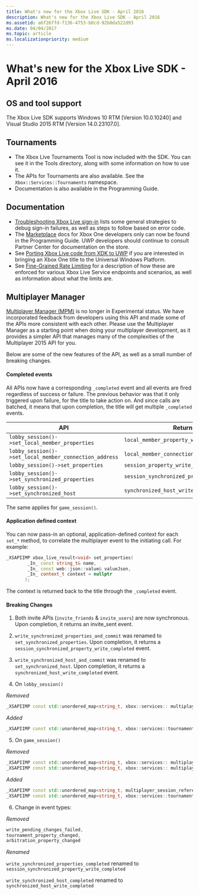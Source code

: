 ```yaml
---
title: What's new for the Xbox Live SDK - April 2016
description: What's new for the Xbox Live SDK - April 2016
ms.assetid: a6f26ffd-f136-4753-b0cd-92b0da522d93
ms.date: 04/04/2017
ms.topic: article
ms.localizationpriority: medium
---
```


# What's new for the Xbox Live SDK - April 2016


## OS and tool support

The Xbox Live SDK supports Windows 10 RTM [Version 10.0.10240] and Visual Studio 2015 RTM [Version 14.0.23107.0].


## Tournaments

- The Xbox Live Tournaments Tool is now included with the SDK.  You can see it in the Tools directory, along with some information on how to use it.
- The APIs for Tournaments are also available.  See the `Xbox::Services::Tournaments` namespace.
- Documentation is also available in the Programming Guide.


## Documentation

- [Troubleshooting Xbox Live sign-in](../../../features/identity/auth/live-troubleshooting-sign-in.md) lists some general strategies to debug sign-in failures, as well as steps to follow based on error code.
- The [Marketplace](https://developer.microsoft.com/games/xbox/docs/xboxlive/xbox-live-partners/xbox-marketplace/marketplace-and-downloadable-content) docs for Xbox One developers only can now be found in the Programming Guide.  UWP developers should continue to consult Partner Center for documentation on the store.
- See [Porting Xbox Live code from XDK to UWP](../../../test-release/services-tools/live-port-xbl-code-from-xdk-to-uwp.md) if you are interested in bringing an Xbox One title to the Universal Windows Platform.
- See [Fine-Grained Rate Limiting](../../../test-release/services-tools/best-practices/live-fine-grained-rate-limiting.md) for a description of how these are enforced for various Xbox Live Service endpoints and scenarios, as well as information about what the limits are.


## Multiplayer Manager

[Multiplayer Manager (MPM)](../../../features/multiplayer/mpm/live-multiplayer-manager-nav.md) is no longer in Experimental status.  We have incorporated feedback from developers using this API and made some of the APIs more consistent with each other.  Please use the Multiplayer Manager as a starting point when doing your multiplayer development, as it provides a simpler API that manages many of the complexities of the Multiplayer 2015 API for you.

Below are some of the new features of the API, as well as a small number of breaking changes.


#### Completed events

All APIs now have a corresponding ```_completed``` event and all events are fired regardless of success or failure. The previous behavior was that it only triggered upon failure, for the title to take action on. And since calls are batched, it means that upon completion, the title will get multiple ```_completed``` events.

| API | Returned Event |
|-----|----------------|
| ```lobby_session()->set_local_member_properties``` |  ```local_member_property_write_completed ```
| ```lobby_session()->set_local_member_connection_address``` | ```local_member_connection_address_write_completed``` |
| ```lobby_session()->set_properties``` | ```session_property_write_completed``` |
| ```lobby_session()->set_synchronized_properties``` | ```session_synchronized_property_write_completed``` |
| ```lobby_session()->set_synchronized_host``` | ```synchronized_host_write_completed``` |

The same applies for ```game_session()```.


#### Application defined context

You can now pass-in an optional, application-defined context for each `set_*` method, to correlate the multiplayer event to the initiating call.
For example:

```cpp
_XSAPIIMP xbox_live_result<void> set_properties(
        _In_ const string_t& name,
        _In_ const web::json::value& valueJson,
        _In_ context_t context = nullptr
       );
```

The context is returned back to the title through the ```_completed``` event.


#### Breaking Changes

1.	Both invite APIs (```invite_friends``` & ```invite_users```) are now synchronous. Upon completion, it returns an invite_sent event.

2.	```write_synchronized_properties_and_commit``` was renamed to ```set_synchronized_properties```. Upon completion, it returns a ```session_synchronized_property_write_completed``` event.

3.	```write_synchronized_host_and_commit``` was renamed to ```set_synchronized_host```. Upon completion, it returns a ```synchronized_host_write_completed``` event.

4.	On ```lobby_session()```

  *Removed*

```cpp
_XSAPIIMP const std::unordered_map<string_t, xbox::services:: multiplayer::multiplayer_session_tournaments_server& tournaments_server() const;
```

  *Added*

```cpp
_XSAPIIMP const std::unordered_map<string_t, xbox::services::tournaments::tournament_team_result>& tournament_team_results() const;
```

5.	On ```game_session()```

  *Removed*

```cpp
_XSAPIIMP const std::unordered_map<string_t, xbox::services:: multiplayer::multiplayer_session_tournaments_server& tournaments_server() const;
_XSAPIIMP const std::unordered_map<string_t, xbox::services:: multiplayer::multiplayer_session_arbitration_server& arbitration_server() const;
```
  *Added*

```cpp
_XSAPIIMP const std::unordered_map<string_t, multiplayer_session_reference>& tournament_teams() const;
_XSAPIIMP const std::unordered_map<string_t, xbox::services::tournaments::tournament_team_result>& tournament_team_results() const;
```

6.	Change in event types:

  *Removed*

```cpp
write_pending_changes_failed,
tournament_property_changed,
arbitration_property_changed
```

  *Renamed*

  ```write_synchronized_properties_completed``` renamed to ```session_synchronized_property_write_completed```

  ```write_synchronized_host_completed``` renamed to ```synchronized_host_write_completed```
